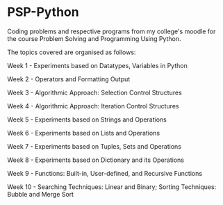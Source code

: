 # PSP-Python
Coding problems and respective programs from my college's moodle for the course Problem Solving and Programming Using Python.

The topics covered are organised as follows:

Week 1 - Experiments based on Datatypes, Variables in Python

Week 2 - Operators and Formatting Output

Week 3 - Algorithmic Approach: Selection Control Structures

Week 4 - Algorithmic Approach: Iteration Control Structures

Week 5 - Experiments based on Strings and Operations

Week 6 - Experiments based on Lists and Operations

Week 7 - Experiments based on Tuples, Sets and Operations

Week 8 - Experiments based on Dictionary and its Operations

Week 9 - Functions: Built-in, User-defined, and Recursive Functions

Week 10 - Searching Techniques: Linear and Binary; Sorting Techniques: Bubble and Merge Sort
